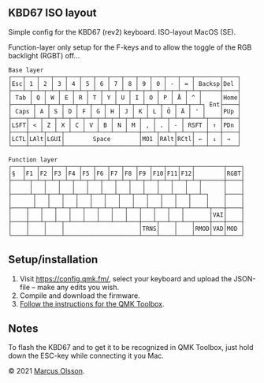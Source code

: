 ## KBD67 ISO layout

Simple config for the KBD67 (rev2) keyboard. ISO-layout MacOS (SE).

Function-layer only setup for the F-keys and to allow the toggle of the RGB backlight (RGBT) off...

```
Base layer
┌───┬───┬───┬───┬───┬───┬───┬───┬───┬───┬───┬───┬───┬───────┬────┐
│Esc│ 1 │ 2 │ 3 │ 4 │ 5 │ 6 │ 7 │ 8 │ 9 │ 0 │ - │ = │ Backsp│Del │
├───┴─┬─┴─┬─┴─┬─┴─┬─┴─┬─┴─┬─┴─┬─┴─┬─┴─┬─┴─┬─┴─┬─┴─┬─┴─┬─────┼────┤
│ Tab │ Q │ W │ E │ R │ T │ Y │ U │ I │ O │ P │ Å │ ^ │     │Home│
├─────┴┬──┴┬──┴┬──┴┬──┴┬──┴┬──┴┬──┴┬──┴┬──┴┬──┴┬──┴┬──┴┐ Ent├────┤
│ Caps │ A │ S │ D │ F │ G │ H │ J │ K │ L │ Ö │ Ä │ ' │    │PUp │
├────┬─┴─┬─┴─┬─┴─┬─┴─┬─┴─┬─┴─┬─┴─┬─┴─┬─┴─┬─┴─┬─┴─┬─┴───┴┬───┼────┤
│LSFT│ < │ Z │ X │ C │ V │ B │ N │ M │ , │ . │ - │ RSFT │ ↑ │PDn │
├────┼───┴┬──┴─┬─┴───┴───┴───┴───┴───┼───┴┬──┴─┬─┴──┬───┼───┼────┤
│LCTL│LAlt│LGUI│        Space        │MO1 │RAlt│RCtl│ ← │ ↓ │ →  │
└────┴────┴────┴─────────────────────┴────┴────┴────┴───┴───┴────┘

Function layer
┌───┬───┬───┬───┬───┬───┬───┬───┬───┬───┬───┬───┬───┬────────┬────┐
│§  │F1 │F2 │F3 │F4 │F5 │F6 │F7 │F8 │F9 │F10│F11│F12│        │RGBT│
├───┴─┬─┴─┬─┴─┬─┴─┬─┴─┬─┴─┬─┴─┬─┴─┬─┴─┬─┴─┬─┴─┬─┴─┬─┴─┬──────┼────┤
│     │   │   │   │   │   │   │   │   │   │   │   │   │      │    │
├─────┴┬──┴┬──┴┬──┴┬──┴┬──┴┬──┴┬──┴┬──┴┬──┴┬──┴┬──┴┬──┴─┐    ├────┤
│      │   │   │   │   │   │   │   │   │   │   │   │    │    │    │
├────┬─┴─┬─┴─┬─┴─┬─┴─┬─┴─┬─┴─┬─┴─┬─┴─┬─┴─┬─┴─┬─┴─┬─┴────┴┬───┼────┤
│    │   │   │   │   │   │   │   │   │   │   │   │       │VAI│    │
├────┼───┴┬──┴─┬─┴───┴───┴───┴───┴───┼───┴┬──┴─┬─┴──┬────┼───┼────┤
│    │    │    │                     │TRNS│    │    │RMOD│VAD│MOD │
└────┴────┴────┴─────────────────────┴────┴────┴────┴────┴───┴────┘
```

## Setup/installation

1. Visit https://config.qmk.fm/, select your keyboard and upload the JSON-file – make any edits you wish.
2. Compile and download the firmware.
3. [Follow the instructions for the QMK Toolbox](https://docs.qmk.fm/#/configurator_step_by_step).

## Notes

To flash the KBD67 and to get it to be recognized in QMK Toolbox, just hold down the ESC-key while connecting it you Mac.

© 2021 [Marcus Olsson](https://marcusolsson.me).
